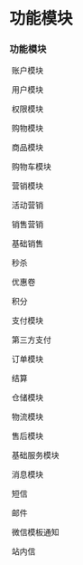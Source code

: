 # 功能模块
### 功能模块

​	账户模块

​		用户模块

​		权限模块

​	购物模块

​		商品模块

​		购物车模块

​	营销模块

​		活动营销

​		销售营销

​		基础销售

​			秒杀

​			优惠卷

​			积分

​	支付模块

​		第三方支付

​	订单模块

​		结算

​	仓储模块

​	物流模块

​	售后模块

​	基础服务模块

​		消息模块

​			短信

​			邮件

​			微信模板通知

​			站内信